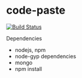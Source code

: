 # code-paste
[![Build Status](http://circleci-badges-max.herokuapp.com/img/D-Andreev/codepaste/master?token=2f0a5554d1ae2d9a29112ca8d86bde0abe2a5dc0)](https://circleci.com/gh/D-Andreev/codepaste/tree/master)

Dependencies
 * nodejs, npm
 * node-gyp dependencies
 * mongo
 * npm install